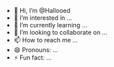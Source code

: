 - 👋 Hi, I’m @Hallooed
- 👀 I’m interested in ...
- 🌱 I’m currently learning ...
- 💞️ I’m looking to collaborate on ...
- 📫 How to reach me ...
- 😄 Pronouns: ...
- ⚡ Fun fact: ...

<!---
Hallooed/Hallooed is a ✨ special ✨ repository because its `README.md` (this file) appears on your GitHub profile.
You can click the Preview link to take a look at your changes.
--->
